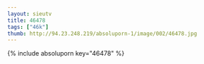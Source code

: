```yaml
--- 
layout: sieutv
title: 46478
tags: ["46k"]
thumb: http://94.23.248.219/absoluporn-1/image/002/46478.jpg
---
```

{% include absoluporn key="46478" %} 
